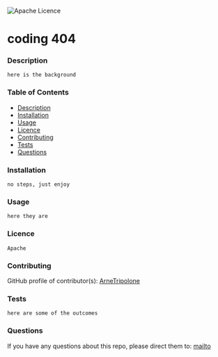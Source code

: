 
![Apache Licence](https://img.shields.io/badge/Licence-Apache-blue)


# coding 404


### Description
    here is the background


### Table of Contents
- [Description](#Description)
- [Installation](#Installation)
- [Usage](#Usage)
- [Licence](#Licence)
- [Contributing](#Contributing)
- [Tests](#Tests)
- [Questions](#Questions)

### Installation
    no steps, just enjoy


### Usage
    here they are


### Licence
    Apache


### Contributing
GitHub profile of contributor(s):
  [ArneTripolone](https://github.com/ArneTripolone)


### Tests
    here are some of the outcomes


### Questions
If you have any questions about this repo, please direct them to:
  [mailto](mailto:arnetripolone@gmail.com)

